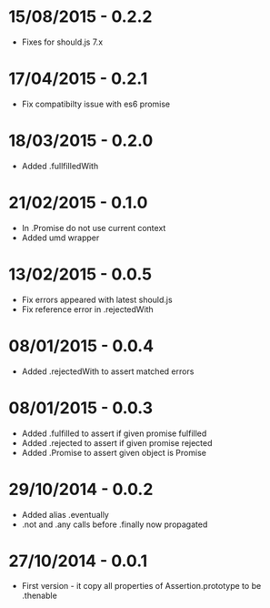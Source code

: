 15/08/2015 - 0.2.2
==================

 * Fixes for should.js 7.x

17/04/2015 - 0.2.1
==================

 * Fix compatibilty issue with es6 promise

18/03/2015 - 0.2.0
==================

 * Added .fullfilledWith

21/02/2015 - 0.1.0
==================

 * In .Promise do not use current context
 * Added umd wrapper

13/02/2015 - 0.0.5
==================

 * Fix errors appeared with latest should.js
 * Fix reference error in .rejectedWith

08/01/2015 - 0.0.4
==================

 * Added .rejectedWith to assert matched errors

08/01/2015 - 0.0.3
==================

 * Added .fulfilled to assert if given promise fulfilled
 * Added .rejected to assert if given promise rejected
 * Added .Promise to assert given object is Promise

29/10/2014 - 0.0.2
==================

 * Added alias .eventually
 * .not and .any calls before .finally now propagated

27/10/2014 - 0.0.1
==================

* First version - it copy all properties of Assertion.prototype to be .thenable
